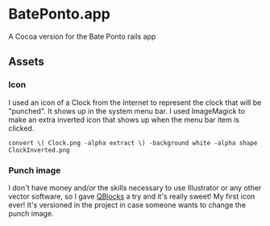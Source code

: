 # BatePonto.app

A Cocoa version for the Bate Ponto rails app


## Assets

### Icon

I used an icon of a Clock from the Internet to represent
the clock that will be "punched". It shows up in the system
menu bar. I used ImageMagick to make an extra inverted icon
that shows up when the menu bar item is clicked.

```console
convert \( Clock.png -alpha extract \) -background white -alpha shape ClockInverted.png
```

### Punch image


I don't have money and/or the skills necessary to use
Illustrator or any other vector software, so I gave [QBlocks](http://www.nlinea.com) a try and it's really sweet! My first icon ever! It's versioned in the project in case someone wants to change
the punch image.
